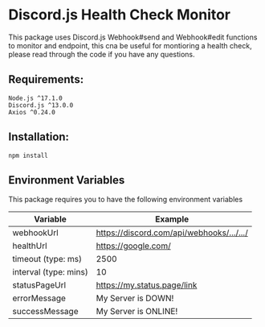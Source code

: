 # Discord.js Health Check Monitor

This package uses Discord.js Webhook#send and Webhook#edit functions to monitor and endpoint, this cna be useful for montioring a health check, please read through the code if you have any questions.



## Requirements:
```
Node.js ^17.1.0
Discord.js ^13.0.0
Axios ^0.24.0
``` 

## Installation:
```
npm install
```

## Environment Variables
This package requires you to have the following environment variables

| Variable              | Example                                   |
|-----------------------|-------------------------------------------|
| webhookUrl            | https://discord.com/api/webhooks/.../.../ |
| healthUrl             | https://google.com/                       |
| timeout (type: ms)    | 2500                                      |
| interval (type: mins) | 10                                        |
| statusPageUrl         | https://my.status.page/link               |
| errorMessage          | My Server is DOWN!                        |
| successMessage        | My Server is ONLINE!                      |
